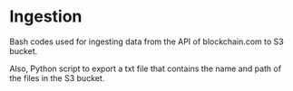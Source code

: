 # Ingestion

Bash codes used for ingesting data from the API of blockchain.com to S3 bucket.

Also, Python script to export a txt file that contains the name and path of the files in the S3 bucket. 
